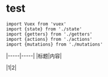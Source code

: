 # test
```vue
import Vuex from 'vuex'
import {state} from './state'
import {getters} from './getters'
import {actions} from './actions'
import {mutations} from './mutations'
```

|-----|-----|
|标题|内容|

|1|2|
